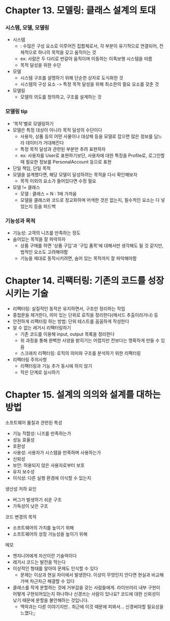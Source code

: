 # Chapter 13. 모델링: 클래스 설계의 토대

### 시스템, 모델, 모델링
- 시스템
  - : 수많은 구성 요소로 이루어진 집합체로서, 각 부분이 유기적으로 연결되어, 전체적으로 하나의 목적을 갖고 움직이는 것
  - ex: 사람은 두 다리로 번갈아 움직이며 이동하는 이족보행 시스템을 따름
  - 목적 달성을 위한 수단
- 모델
  - 시스템 구조를 설명하기 위해 단순한 상자로 도식화한 것
  - 시스템의 구성 요소 -> 특정 목적 달성을 위해 최소한의 필요 요소를 갖춘 것
- 모델링
  - 모델의 의도를 정의하고, 구조를 설계하는 것

### 모델링 tip
- '목적'별로 모델링하기
- 모델은 특정 대상이 아니라 목적 달성의 수단이다
  - 사용자, 상품 등의 어떤 사물이나 대상체 등을 모델로 잡으면 많은 정보를 담느라 데이터가 거대해진다
  - 특정 목적 달성과 관련된 부분만 추려 표현하자
  - ex: 사용자를 User로 표현하기보단, 사용자에 대한 특징을 Profile로, 로그인할 때 필요한 정보를 PersonalAccount 등으로 표현
- 단일 책임, 단일 목적
- 모델을 설계했다면, 해당 모델이 달성하려는 목적을 다시 확인해보자
  - 목적 이외의 요소가 들어있다면 수정 필요
- 모델 != 클래스
  - 모델 : 클래스 = N : 1에 가까움
  - 모델을 클래스와 코드로 정교화하며 어색한 것은 없는지, 필수적인 요소는 다 넣었는지 등을 피드백

### 기능성과 목적

- 기능성: 고객의 니즈를 만족하는 정도
- 숨어있는 목적을 잘 파악하자
  - 상품 구매를 하면 '상품 구입'과 '구입 품목'에 대해서만 생각해도 될 것 같지만, 법적인 요소도 고려해야함
  - 기능을 제대로 동작시키려면, 숨어 있는 목적까지 잘 파악해야함

# Chapter 14. 리팩터링: 기존의 코드를 성장시키는 기술

- 리팩터링: 실질적인 동작은 유지하면서, 구조만 정리하는 작업
- 중첩문을 제거한다, 의미 있는 단위로 로직을 정리한다(메서드 추출이라거나) 등
- 안전하게 리팩터링 하는 방법: 단위 테스트를 꼼꼼하게 작성한다
- 알 수 없는 레거시 리팩터링하기
  - 기존 코드를 이용해 input, output 목록을 정리한다
  - 위 과정을 통해 완벽한 사양을 밝히기는 어렵지만 전보다는 명확하게 만들 수 있음
  - 스크래치 리팩터링: 로직의 의미와 구조를 분석하기 위한 리팩터링
- 리팩터링 주의사항
  - 리팩터링과 기능 추가 동시에 하지 않기
  - 작은 단계로 실시하기

# Chapter 15. 설계의 의의와 설계를 대하는 방법

소프트웨어 품질과 관련된 특성
- 기능 적합성: 니즈를 만족하는가
- 성능 효율성
- 호환성
- 사용성: 사용자가 시스템을 만족하며 사용하는가
- 신뢰성
- 보안: 허용되지 않은 사용자로부터 보호
- 유지 보수성
- 이식성: 다른 실행 환경에 이식할 수 있는지

생산성 저하 요인
- 버그가 발생하기 쉬운 구조
- 가독성이 낮은 구조

코드 변경의 목적
- 소프트웨어의 가치를 높이기 위해
- 소프트웨어의 성장 가능성을 높이기 위해

메모
- 엔지니어에게 자산이란 기술력이다
- 레거시 코드는 발전을 막는다
- 이상적인 형태를 알아야 문제도 인식할 수 있다
  - 문제는 이상과 현실 차이에서 발생한다. 이상이 무엇인지 안다면 현실과 비교해가며 차근차근 해결할 수 있다
- 클래스를 작게 분할하는 것에 거부감을 갖는 사람들에게. 라이브러리 내부 구현이 어떻게 구현되어있는지 하나하나 신경쓰는 사람이 있나요? 코드에 대한 신뢰성이 낮기 때문에 분할을 불안해하는 것입니다.
  - 맥락과는 다른 이야기지만.. 최근에 이것 때문에 피봐서... 신경써야할 필요성을 느꼈다;;
